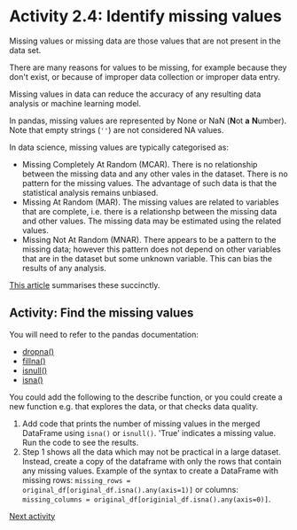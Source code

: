 # Activity 2.4: Identify missing values

Missing values or missing data are those values that are not present in the data set.

There are many reasons for values to be missing, for example because they don't exist, or because of improper data
collection or improper data entry.

Missing values in data can reduce the accuracy of any resulting data analysis or machine learning model.

In pandas, missing values are represented by None or NaN (**N**ot **a** **N**umber). Note that empty strings (`''`) are
not considered NA values.

In data science, missing values are typically categorised as:

- Missing Completely At Random (MCAR). There is no relationship between the missing data and any other vales in the
  dataset. There is no pattern for the missing values. The advantage of such data is that the statistical analysis
  remains unbiased.
- Missing At Random (MAR). The missing values are related to variables that are complete, i.e. there is a relationshp
  between the missing data and other values. The missing data may be estimated using the related values.
- Missing Not At Random (MNAR). There appears to be a pattern to the missing data; however this pattern does not depend
  on other variables that are in the dataset but some unknown variable. This can bias the results of any analysis.

[This article](https://www.analyticsvidhya.com/blog/2021/10/handling-missing-value/) summarises these succinctly.

## Activity: Find the missing values

You will need to refer to the pandas documentation:

- [dropna()](https://pandas.pydata.org/docs/reference/api/pandas.DataFrame.dropna.html)
- [fillna()](https://pandas.pydata.org/docs/reference/api/pandas.DataFrame.fillna.html)
- [isnull()](https://pandas.pydata.org/docs/reference/api/pandas.DataFrame.isnull.html)
- [isna()](https://pandas.pydata.org/docs/reference/api/pandas.DataFrame.isna.html)

You could add the following to the describe function, or you could create a new function e.g. that explores the data, or
that checks data quality.

1. Add code that prints the number of missing values in the merged DataFrame using `isna()` or `isnull()`. 'True'
   indicates a
   missing value. Run the code to see the results.
2. Step 1 shows all the data which may not be practical in a large dataset. Instead, create a copy of the dataframe with
   only the rows that contain any missing values. Example of the syntax to create a DataFrame with missing
   rows: `missing_rows = original_df[original_df.isna().any(axis=1)]` or columns:
   `missing_columns = original_df[originial_df.isna().any(axis=0)]`.

[Next activity](2-05-plot-overview.md)
